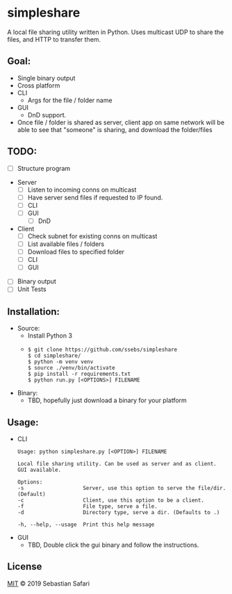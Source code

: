 # simpleshare
A local file sharing utility written in Python. Uses multicast UDP to share the files, and HTTP to transfer them.

## Goal:
- Single binary output
- Cross platform
- CLI
  - Args for the file / folder name
- GUI
  - DnD support. 
- Once file / folder is shared as server, client app on same network will be able to see that "someone" is sharing, and download the folder/files

## TODO:
- [ ] Structure program
    <!-- https://stackoverflow.com/questions/9382045/send-a-file-through-sockets-in-python -->
- Server
  - [ ] Listen to incoming conns on multicast 
  - [ ] Have server send files if requested to IP found.
  - [ ] CLI
  - [ ] GUI
    - [ ] DnD
- Client
  - [ ] Check subnet for existing conns on multicast
  - [ ] List available files / folders
  - [ ] Download files to specified folder
  - [ ] CLI
  - [ ] GUI
- [ ] Binary output
- [ ] Unit Tests

## Installation:
- Source:
  - Install Python 3
  - ```
    $ git clone https://github.com/ssebs/simpleshare
    $ cd simpleshare/
    $ python -m venv venv
    $ source ./venv/bin/activate
    $ pip install -r requirements.txt
    $ python run.py [<OPTIONS>] FILENAME
    ```
- Binary:
  - TBD, hopefully just download a binary for your platform

## Usage:
- CLI
  ```
  Usage: python simpleshare.py [<OPTION>] FILENAME

  Local file sharing utility. Can be used as server and as client. GUI available.
  
  Options:
  -s                   Server, use this option to serve the file/dir. (Default)
  -c                   Client, use this option to be a client.
  -f                   File type, serve a file.
  -d                   Directory type, serve a dir. (Defaults to .)
  
  -h, --help, --usage  Print this help message
  ```
- GUI
  - TBD, Double click the gui binary and follow the instructions.

## License
[MIT](./LICENSE) &copy; 2019 Sebastian Safari
